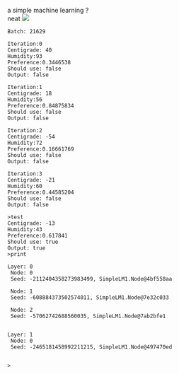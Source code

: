a simple machine learning ?\
neat
![](https://cdn.discordapp.com/attachments/708815862664134678/807598973635526656/unknown.png)

```mermaid
Batch: 21629

Iteration:0
Centigrade: 40
Humidity:93
Preference:0.3446538
Should use: false
Output: false

Iteration:1
Centigrade: 18
Humidity:56
Preference:0.84875834
Should use: false
Output: false

Iteration:2
Centigrade: -54
Humidity:72
Preference:0.16661769
Should use: false
Output: false

Iteration:3
Centigrade: -21
Humidity:60
Preference:0.44585204
Should use: false
Output: false

>test
Centigrade: -13
Humidity:43
Preference:0.617841
Should use: true
Output: true
>print

Layer: 0
 Node: 0
 Seed: -2112404358273983499, SimpleLM1.Node@4bf558aa

 Node: 1
 Seed: -608884373502574011, SimpleLM1.Node@7e32c033

 Node: 2
 Seed: -57062742688560035, SimpleLM1.Node@7ab2bfe1

 
Layer: 1
 Node: 0
 Seed: -2465181458992211215, SimpleLM1.Node@497470ed

 
>
```